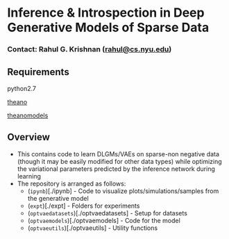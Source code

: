 # Inference \& Introspection in Deep Generative Models of Sparse Data

### Contact: Rahul G. Krishnan (rahul@cs.nyu.edu)

## Requirements

python2.7

[theano](http://deeplearning.net/software/theano/)

[theanomodels](https://github.com/clinicalml/theanomodels)

## Overview
* This contains code to learn DLGMs/VAEs on sparse-non negative data (though it may be easily modified for other data types) while optimizing the variational 
parameters predicted by the inference network during learning
* The repository is arranged as follows:
	* (`ipynb`)[./ipynb] - Code to visualize plots/simulations/samples from the generative model
	* (`expt`)[./expt]  - Folders for experiments
	* (`optvaedatasets`)[./optvaedatasets] - Setup for datasets 
	* (`optvaemodels`)[./optvaemodels]   - Code for the model 
	* (`optvaeutils`)[./optvaeutils]    - Utility functions 
